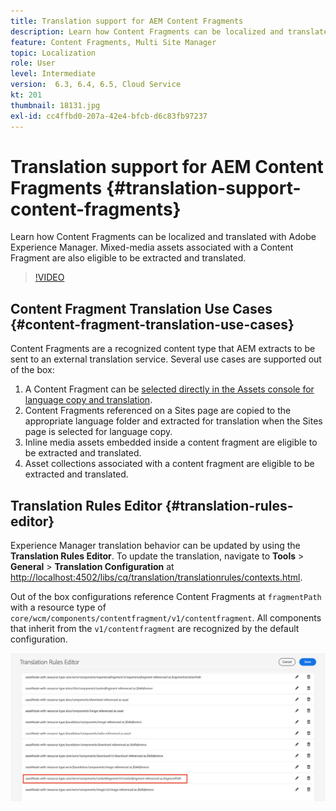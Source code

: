 ```yaml
---
title: Translation support for AEM Content Fragments
description: Learn how Content Fragments can be localized and translated with Adobe Experience Manager. Mixed-media assets associated with a Content Fragment are also eligible to be extracted and translated.
feature: Content Fragments, Multi Site Manager
topic: Localization
role: User
level: Intermediate
version:  6.3, 6.4, 6.5, Cloud Service
kt: 201
thumbnail: 18131.jpg
exl-id: cc4ffbd0-207a-42e4-bfcb-d6c83fb97237
---
```

# Translation support for AEM Content Fragments {#translation-support-content-fragments}

Learn how Content Fragments can be localized and translated with Adobe Experience Manager. Mixed-media assets associated with a Content Fragment are also eligible to be extracted and translated.

>[!VIDEO](https://video.tv.adobe.com/v/18131/?quality=12&learn=on)

## Content Fragment Translation Use Cases {#content-fragment-translation-use-cases}

Content Fragments are a recognized content type that AEM extracts to be sent to an external translation service. Several use cases are supported out of the box:

1. A Content Fragment can be [selected directly in the Assets console for language copy and translation](https://experienceleague.adobe.com/docs/experience-manager-cloud-service/content/assets/admin/translate-assets.html).
2. Content Fragments referenced on a Sites page are copied to the appropriate language folder and extracted for translation when the Sites page is selected for language copy.
3. Inline media assets embedded inside a content fragment are eligible to be extracted and translated.
4. Asset collections associated with a content fragment are eligible to be extracted and translated.

## Translation Rules Editor {#translation-rules-editor}

Experience Manager translation behavior can be updated by using the **Translation Rules Editor**. To update the translation, navigate to **Tools** > **General** > **Translation Configuration** at [http://localhost:4502/libs/cq/translation/translationrules/contexts.html](http://localhost:4502/libs/cq/translation/translationrules/contexts.html).

Out of the box configurations reference Content Fragments at `fragmentPath` with a resource type of `core/wcm/components/contentfragment/v1/contentfragment`. All components that inherit from the `v1/contentfragment` are recognized by the default configuration.

![Translation Rules Editor](assets/translation-configuration.png)

